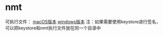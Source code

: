 # nmt
可执行文件：
[macOS版本](./release/nmt)
[windows版本](./release/nmt.exe)
注：如果需要使用keystore进行签名，可以把keystore和nmt执行文件放在同一个目录中